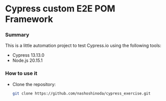 # Cypress custom E2E POM Framework

### Summary
This is a little automation project to test Cypress.io using the following tools:
* Cypress 13.13.0
* Node.js 20.15.1

### How to use it
* Clone the repository:
    ```sh
    git clone https://github.com/nashoshinoda/cypress_exercise.git
    ```